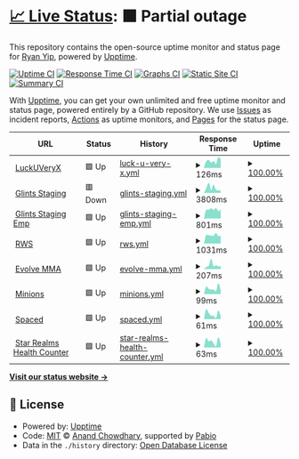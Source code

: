 # [📈 Live Status](https://LuckUVeryX.github.io/luckuveryx-upptime): <!--live status--> **🟧 Partial outage**

This repository contains the open-source uptime monitor and status page for [Ryan Yip](https://LuckUVeryX.github.io/luckuveryx-upptime), powered by [Upptime](https://github.com/upptime/upptime).

[![Uptime CI](https://github.com/LuckUVeryX/luckuveryx-upptime/workflows/Uptime%20CI/badge.svg)](https://github.com/LuckUVeryX/luckuveryx-upptime/actions?query=workflow%3A%22Uptime+CI%22)
[![Response Time CI](https://github.com/LuckUVeryX/luckuveryx-upptime/workflows/Response%20Time%20CI/badge.svg)](https://github.com/LuckUVeryX/luckuveryx-upptime/actions?query=workflow%3A%22Response+Time+CI%22)
[![Graphs CI](https://github.com/LuckUVeryX/luckuveryx-upptime/workflows/Graphs%20CI/badge.svg)](https://github.com/LuckUVeryX/luckuveryx-upptime/actions?query=workflow%3A%22Graphs+CI%22)
[![Static Site CI](https://github.com/LuckUVeryX/luckuveryx-upptime/workflows/Static%20Site%20CI/badge.svg)](https://github.com/LuckUVeryX/luckuveryx-upptime/actions?query=workflow%3A%22Static+Site+CI%22)
[![Summary CI](https://github.com/LuckUVeryX/luckuveryx-upptime/workflows/Summary%20CI/badge.svg)](https://github.com/LuckUVeryX/luckuveryx-upptime/actions?query=workflow%3A%22Summary+CI%22)

With [Upptime](https://upptime.js.org), you can get your own unlimited and free uptime monitor and status page, powered entirely by a GitHub repository. We use [Issues](https://github.com/LuckUVeryX/luckuveryx-upptime/issues) as incident reports, [Actions](https://github.com/LuckUVeryX/luckuveryx-upptime/actions) as uptime monitors, and [Pages](https://LuckUVeryX.github.io/luckuveryx-upptime) for the status page.

<!--start: status pages-->
<!-- This summary is generated by Upptime (https://github.com/upptime/upptime) -->
<!-- Do not edit this manually, your changes will be overwritten -->
<!-- prettier-ignore -->
| URL | Status | History | Response Time | Uptime |
| --- | ------ | ------- | ------------- | ------ |
| <img alt="" src="https://icons.duckduckgo.com/ip3/luckuveryx.github.io.ico" height="13"> [LuckUVeryX](https://luckuveryx.github.io/) | 🟩 Up | [luck-u-very-x.yml](https://github.com/LuckUVeryX/luckuveryx-upptime/commits/HEAD/history/luck-u-very-x.yml) | <details><summary><img alt="Response time graph" src="./graphs/luck-u-very-x/response-time-week.png" height="20"> 126ms</summary><br><a href="https://LuckUVeryX.github.io/luckuveryx-upptime/history/luck-u-very-x"><img alt="Response time 107" src="https://img.shields.io/endpoint?url=https%3A%2F%2Fraw.githubusercontent.com%2FLuckUVeryX%2Fluckuveryx-upptime%2FHEAD%2Fapi%2Fluck-u-very-x%2Fresponse-time.json"></a><br><a href="https://LuckUVeryX.github.io/luckuveryx-upptime/history/luck-u-very-x"><img alt="24-hour response time 156" src="https://img.shields.io/endpoint?url=https%3A%2F%2Fraw.githubusercontent.com%2FLuckUVeryX%2Fluckuveryx-upptime%2FHEAD%2Fapi%2Fluck-u-very-x%2Fresponse-time-day.json"></a><br><a href="https://LuckUVeryX.github.io/luckuveryx-upptime/history/luck-u-very-x"><img alt="7-day response time 126" src="https://img.shields.io/endpoint?url=https%3A%2F%2Fraw.githubusercontent.com%2FLuckUVeryX%2Fluckuveryx-upptime%2FHEAD%2Fapi%2Fluck-u-very-x%2Fresponse-time-week.json"></a><br><a href="https://LuckUVeryX.github.io/luckuveryx-upptime/history/luck-u-very-x"><img alt="30-day response time 126" src="https://img.shields.io/endpoint?url=https%3A%2F%2Fraw.githubusercontent.com%2FLuckUVeryX%2Fluckuveryx-upptime%2FHEAD%2Fapi%2Fluck-u-very-x%2Fresponse-time-month.json"></a><br><a href="https://LuckUVeryX.github.io/luckuveryx-upptime/history/luck-u-very-x"><img alt="1-year response time 107" src="https://img.shields.io/endpoint?url=https%3A%2F%2Fraw.githubusercontent.com%2FLuckUVeryX%2Fluckuveryx-upptime%2FHEAD%2Fapi%2Fluck-u-very-x%2Fresponse-time-year.json"></a></details> | <details><summary><a href="https://LuckUVeryX.github.io/luckuveryx-upptime/history/luck-u-very-x">100.00%</a></summary><a href="https://LuckUVeryX.github.io/luckuveryx-upptime/history/luck-u-very-x"><img alt="All-time uptime 100.00%" src="https://img.shields.io/endpoint?url=https%3A%2F%2Fraw.githubusercontent.com%2FLuckUVeryX%2Fluckuveryx-upptime%2FHEAD%2Fapi%2Fluck-u-very-x%2Fuptime.json"></a><br><a href="https://LuckUVeryX.github.io/luckuveryx-upptime/history/luck-u-very-x"><img alt="24-hour uptime 100.00%" src="https://img.shields.io/endpoint?url=https%3A%2F%2Fraw.githubusercontent.com%2FLuckUVeryX%2Fluckuveryx-upptime%2FHEAD%2Fapi%2Fluck-u-very-x%2Fuptime-day.json"></a><br><a href="https://LuckUVeryX.github.io/luckuveryx-upptime/history/luck-u-very-x"><img alt="7-day uptime 100.00%" src="https://img.shields.io/endpoint?url=https%3A%2F%2Fraw.githubusercontent.com%2FLuckUVeryX%2Fluckuveryx-upptime%2FHEAD%2Fapi%2Fluck-u-very-x%2Fuptime-week.json"></a><br><a href="https://LuckUVeryX.github.io/luckuveryx-upptime/history/luck-u-very-x"><img alt="30-day uptime 100.00%" src="https://img.shields.io/endpoint?url=https%3A%2F%2Fraw.githubusercontent.com%2FLuckUVeryX%2Fluckuveryx-upptime%2FHEAD%2Fapi%2Fluck-u-very-x%2Fuptime-month.json"></a><br><a href="https://LuckUVeryX.github.io/luckuveryx-upptime/history/luck-u-very-x"><img alt="1-year uptime 100.00%" src="https://img.shields.io/endpoint?url=https%3A%2F%2Fraw.githubusercontent.com%2FLuckUVeryX%2Fluckuveryx-upptime%2FHEAD%2Fapi%2Fluck-u-very-x%2Fuptime-year.json"></a></details>
| <img alt="" src="https://icons.duckduckgo.com/ip3/staging.glints.com.ico" height="13"> [Glints Staging](https://staging.glints.com/) | 🟥 Down | [glints-staging.yml](https://github.com/LuckUVeryX/luckuveryx-upptime/commits/HEAD/history/glints-staging.yml) | <details><summary><img alt="Response time graph" src="./graphs/glints-staging/response-time-week.png" height="20"> 3808ms</summary><br><a href="https://LuckUVeryX.github.io/luckuveryx-upptime/history/glints-staging"><img alt="Response time 2673" src="https://img.shields.io/endpoint?url=https%3A%2F%2Fraw.githubusercontent.com%2FLuckUVeryX%2Fluckuveryx-upptime%2FHEAD%2Fapi%2Fglints-staging%2Fresponse-time.json"></a><br><a href="https://LuckUVeryX.github.io/luckuveryx-upptime/history/glints-staging"><img alt="24-hour response time 1842" src="https://img.shields.io/endpoint?url=https%3A%2F%2Fraw.githubusercontent.com%2FLuckUVeryX%2Fluckuveryx-upptime%2FHEAD%2Fapi%2Fglints-staging%2Fresponse-time-day.json"></a><br><a href="https://LuckUVeryX.github.io/luckuveryx-upptime/history/glints-staging"><img alt="7-day response time 3808" src="https://img.shields.io/endpoint?url=https%3A%2F%2Fraw.githubusercontent.com%2FLuckUVeryX%2Fluckuveryx-upptime%2FHEAD%2Fapi%2Fglints-staging%2Fresponse-time-week.json"></a><br><a href="https://LuckUVeryX.github.io/luckuveryx-upptime/history/glints-staging"><img alt="30-day response time 3759" src="https://img.shields.io/endpoint?url=https%3A%2F%2Fraw.githubusercontent.com%2FLuckUVeryX%2Fluckuveryx-upptime%2FHEAD%2Fapi%2Fglints-staging%2Fresponse-time-month.json"></a><br><a href="https://LuckUVeryX.github.io/luckuveryx-upptime/history/glints-staging"><img alt="1-year response time 2673" src="https://img.shields.io/endpoint?url=https%3A%2F%2Fraw.githubusercontent.com%2FLuckUVeryX%2Fluckuveryx-upptime%2FHEAD%2Fapi%2Fglints-staging%2Fresponse-time-year.json"></a></details> | <details><summary><a href="https://LuckUVeryX.github.io/luckuveryx-upptime/history/glints-staging">100.00%</a></summary><a href="https://LuckUVeryX.github.io/luckuveryx-upptime/history/glints-staging"><img alt="All-time uptime 99.96%" src="https://img.shields.io/endpoint?url=https%3A%2F%2Fraw.githubusercontent.com%2FLuckUVeryX%2Fluckuveryx-upptime%2FHEAD%2Fapi%2Fglints-staging%2Fuptime.json"></a><br><a href="https://LuckUVeryX.github.io/luckuveryx-upptime/history/glints-staging"><img alt="24-hour uptime 99.99%" src="https://img.shields.io/endpoint?url=https%3A%2F%2Fraw.githubusercontent.com%2FLuckUVeryX%2Fluckuveryx-upptime%2FHEAD%2Fapi%2Fglints-staging%2Fuptime-day.json"></a><br><a href="https://LuckUVeryX.github.io/luckuveryx-upptime/history/glints-staging"><img alt="7-day uptime 100.00%" src="https://img.shields.io/endpoint?url=https%3A%2F%2Fraw.githubusercontent.com%2FLuckUVeryX%2Fluckuveryx-upptime%2FHEAD%2Fapi%2Fglints-staging%2Fuptime-week.json"></a><br><a href="https://LuckUVeryX.github.io/luckuveryx-upptime/history/glints-staging"><img alt="30-day uptime 99.85%" src="https://img.shields.io/endpoint?url=https%3A%2F%2Fraw.githubusercontent.com%2FLuckUVeryX%2Fluckuveryx-upptime%2FHEAD%2Fapi%2Fglints-staging%2Fuptime-month.json"></a><br><a href="https://LuckUVeryX.github.io/luckuveryx-upptime/history/glints-staging"><img alt="1-year uptime 99.96%" src="https://img.shields.io/endpoint?url=https%3A%2F%2Fraw.githubusercontent.com%2FLuckUVeryX%2Fluckuveryx-upptime%2FHEAD%2Fapi%2Fglints-staging%2Fuptime-year.json"></a></details>
| <img alt="" src="https://icons.duckduckgo.com/ip3/employers.staging.glints.com.ico" height="13"> [Glints Staging Emp](https://employers.staging.glints.com/) | 🟩 Up | [glints-staging-emp.yml](https://github.com/LuckUVeryX/luckuveryx-upptime/commits/HEAD/history/glints-staging-emp.yml) | <details><summary><img alt="Response time graph" src="./graphs/glints-staging-emp/response-time-week.png" height="20"> 801ms</summary><br><a href="https://LuckUVeryX.github.io/luckuveryx-upptime/history/glints-staging-emp"><img alt="Response time 819" src="https://img.shields.io/endpoint?url=https%3A%2F%2Fraw.githubusercontent.com%2FLuckUVeryX%2Fluckuveryx-upptime%2FHEAD%2Fapi%2Fglints-staging-emp%2Fresponse-time.json"></a><br><a href="https://LuckUVeryX.github.io/luckuveryx-upptime/history/glints-staging-emp"><img alt="24-hour response time 814" src="https://img.shields.io/endpoint?url=https%3A%2F%2Fraw.githubusercontent.com%2FLuckUVeryX%2Fluckuveryx-upptime%2FHEAD%2Fapi%2Fglints-staging-emp%2Fresponse-time-day.json"></a><br><a href="https://LuckUVeryX.github.io/luckuveryx-upptime/history/glints-staging-emp"><img alt="7-day response time 801" src="https://img.shields.io/endpoint?url=https%3A%2F%2Fraw.githubusercontent.com%2FLuckUVeryX%2Fluckuveryx-upptime%2FHEAD%2Fapi%2Fglints-staging-emp%2Fresponse-time-week.json"></a><br><a href="https://LuckUVeryX.github.io/luckuveryx-upptime/history/glints-staging-emp"><img alt="30-day response time 831" src="https://img.shields.io/endpoint?url=https%3A%2F%2Fraw.githubusercontent.com%2FLuckUVeryX%2Fluckuveryx-upptime%2FHEAD%2Fapi%2Fglints-staging-emp%2Fresponse-time-month.json"></a><br><a href="https://LuckUVeryX.github.io/luckuveryx-upptime/history/glints-staging-emp"><img alt="1-year response time 819" src="https://img.shields.io/endpoint?url=https%3A%2F%2Fraw.githubusercontent.com%2FLuckUVeryX%2Fluckuveryx-upptime%2FHEAD%2Fapi%2Fglints-staging-emp%2Fresponse-time-year.json"></a></details> | <details><summary><a href="https://LuckUVeryX.github.io/luckuveryx-upptime/history/glints-staging-emp">100.00%</a></summary><a href="https://LuckUVeryX.github.io/luckuveryx-upptime/history/glints-staging-emp"><img alt="All-time uptime 99.99%" src="https://img.shields.io/endpoint?url=https%3A%2F%2Fraw.githubusercontent.com%2FLuckUVeryX%2Fluckuveryx-upptime%2FHEAD%2Fapi%2Fglints-staging-emp%2Fuptime.json"></a><br><a href="https://LuckUVeryX.github.io/luckuveryx-upptime/history/glints-staging-emp"><img alt="24-hour uptime 100.00%" src="https://img.shields.io/endpoint?url=https%3A%2F%2Fraw.githubusercontent.com%2FLuckUVeryX%2Fluckuveryx-upptime%2FHEAD%2Fapi%2Fglints-staging-emp%2Fuptime-day.json"></a><br><a href="https://LuckUVeryX.github.io/luckuveryx-upptime/history/glints-staging-emp"><img alt="7-day uptime 100.00%" src="https://img.shields.io/endpoint?url=https%3A%2F%2Fraw.githubusercontent.com%2FLuckUVeryX%2Fluckuveryx-upptime%2FHEAD%2Fapi%2Fglints-staging-emp%2Fuptime-week.json"></a><br><a href="https://LuckUVeryX.github.io/luckuveryx-upptime/history/glints-staging-emp"><img alt="30-day uptime 100.00%" src="https://img.shields.io/endpoint?url=https%3A%2F%2Fraw.githubusercontent.com%2FLuckUVeryX%2Fluckuveryx-upptime%2FHEAD%2Fapi%2Fglints-staging-emp%2Fuptime-month.json"></a><br><a href="https://LuckUVeryX.github.io/luckuveryx-upptime/history/glints-staging-emp"><img alt="1-year uptime 99.99%" src="https://img.shields.io/endpoint?url=https%3A%2F%2Fraw.githubusercontent.com%2FLuckUVeryX%2Fluckuveryx-upptime%2FHEAD%2Fapi%2Fglints-staging-emp%2Fuptime-year.json"></a></details>
| <img alt="" src="https://icons.duckduckgo.com/ip3/www.rwsentosa.com.ico" height="13"> [RWS](https://www.rwsentosa.com/) | 🟩 Up | [rws.yml](https://github.com/LuckUVeryX/luckuveryx-upptime/commits/HEAD/history/rws.yml) | <details><summary><img alt="Response time graph" src="./graphs/rws/response-time-week.png" height="20"> 1031ms</summary><br><a href="https://LuckUVeryX.github.io/luckuveryx-upptime/history/rws"><img alt="Response time 1368" src="https://img.shields.io/endpoint?url=https%3A%2F%2Fraw.githubusercontent.com%2FLuckUVeryX%2Fluckuveryx-upptime%2FHEAD%2Fapi%2Frws%2Fresponse-time.json"></a><br><a href="https://LuckUVeryX.github.io/luckuveryx-upptime/history/rws"><img alt="24-hour response time 980" src="https://img.shields.io/endpoint?url=https%3A%2F%2Fraw.githubusercontent.com%2FLuckUVeryX%2Fluckuveryx-upptime%2FHEAD%2Fapi%2Frws%2Fresponse-time-day.json"></a><br><a href="https://LuckUVeryX.github.io/luckuveryx-upptime/history/rws"><img alt="7-day response time 1031" src="https://img.shields.io/endpoint?url=https%3A%2F%2Fraw.githubusercontent.com%2FLuckUVeryX%2Fluckuveryx-upptime%2FHEAD%2Fapi%2Frws%2Fresponse-time-week.json"></a><br><a href="https://LuckUVeryX.github.io/luckuveryx-upptime/history/rws"><img alt="30-day response time 1371" src="https://img.shields.io/endpoint?url=https%3A%2F%2Fraw.githubusercontent.com%2FLuckUVeryX%2Fluckuveryx-upptime%2FHEAD%2Fapi%2Frws%2Fresponse-time-month.json"></a><br><a href="https://LuckUVeryX.github.io/luckuveryx-upptime/history/rws"><img alt="1-year response time 1368" src="https://img.shields.io/endpoint?url=https%3A%2F%2Fraw.githubusercontent.com%2FLuckUVeryX%2Fluckuveryx-upptime%2FHEAD%2Fapi%2Frws%2Fresponse-time-year.json"></a></details> | <details><summary><a href="https://LuckUVeryX.github.io/luckuveryx-upptime/history/rws">100.00%</a></summary><a href="https://LuckUVeryX.github.io/luckuveryx-upptime/history/rws"><img alt="All-time uptime 100.00%" src="https://img.shields.io/endpoint?url=https%3A%2F%2Fraw.githubusercontent.com%2FLuckUVeryX%2Fluckuveryx-upptime%2FHEAD%2Fapi%2Frws%2Fuptime.json"></a><br><a href="https://LuckUVeryX.github.io/luckuveryx-upptime/history/rws"><img alt="24-hour uptime 100.00%" src="https://img.shields.io/endpoint?url=https%3A%2F%2Fraw.githubusercontent.com%2FLuckUVeryX%2Fluckuveryx-upptime%2FHEAD%2Fapi%2Frws%2Fuptime-day.json"></a><br><a href="https://LuckUVeryX.github.io/luckuveryx-upptime/history/rws"><img alt="7-day uptime 100.00%" src="https://img.shields.io/endpoint?url=https%3A%2F%2Fraw.githubusercontent.com%2FLuckUVeryX%2Fluckuveryx-upptime%2FHEAD%2Fapi%2Frws%2Fuptime-week.json"></a><br><a href="https://LuckUVeryX.github.io/luckuveryx-upptime/history/rws"><img alt="30-day uptime 100.00%" src="https://img.shields.io/endpoint?url=https%3A%2F%2Fraw.githubusercontent.com%2FLuckUVeryX%2Fluckuveryx-upptime%2FHEAD%2Fapi%2Frws%2Fuptime-month.json"></a><br><a href="https://LuckUVeryX.github.io/luckuveryx-upptime/history/rws"><img alt="1-year uptime 100.00%" src="https://img.shields.io/endpoint?url=https%3A%2F%2Fraw.githubusercontent.com%2FLuckUVeryX%2Fluckuveryx-upptime%2FHEAD%2Fapi%2Frws%2Fuptime-year.json"></a></details>
| <img alt="" src="https://icons.duckduckgo.com/ip3/book.evolve-mma.com.ico" height="13"> [Evolve MMA](https://book.evolve-mma.com/) | 🟩 Up | [evolve-mma.yml](https://github.com/LuckUVeryX/luckuveryx-upptime/commits/HEAD/history/evolve-mma.yml) | <details><summary><img alt="Response time graph" src="./graphs/evolve-mma/response-time-week.png" height="20"> 207ms</summary><br><a href="https://LuckUVeryX.github.io/luckuveryx-upptime/history/evolve-mma"><img alt="Response time 141" src="https://img.shields.io/endpoint?url=https%3A%2F%2Fraw.githubusercontent.com%2FLuckUVeryX%2Fluckuveryx-upptime%2FHEAD%2Fapi%2Fevolve-mma%2Fresponse-time.json"></a><br><a href="https://LuckUVeryX.github.io/luckuveryx-upptime/history/evolve-mma"><img alt="24-hour response time 152" src="https://img.shields.io/endpoint?url=https%3A%2F%2Fraw.githubusercontent.com%2FLuckUVeryX%2Fluckuveryx-upptime%2FHEAD%2Fapi%2Fevolve-mma%2Fresponse-time-day.json"></a><br><a href="https://LuckUVeryX.github.io/luckuveryx-upptime/history/evolve-mma"><img alt="7-day response time 207" src="https://img.shields.io/endpoint?url=https%3A%2F%2Fraw.githubusercontent.com%2FLuckUVeryX%2Fluckuveryx-upptime%2FHEAD%2Fapi%2Fevolve-mma%2Fresponse-time-week.json"></a><br><a href="https://LuckUVeryX.github.io/luckuveryx-upptime/history/evolve-mma"><img alt="30-day response time 160" src="https://img.shields.io/endpoint?url=https%3A%2F%2Fraw.githubusercontent.com%2FLuckUVeryX%2Fluckuveryx-upptime%2FHEAD%2Fapi%2Fevolve-mma%2Fresponse-time-month.json"></a><br><a href="https://LuckUVeryX.github.io/luckuveryx-upptime/history/evolve-mma"><img alt="1-year response time 141" src="https://img.shields.io/endpoint?url=https%3A%2F%2Fraw.githubusercontent.com%2FLuckUVeryX%2Fluckuveryx-upptime%2FHEAD%2Fapi%2Fevolve-mma%2Fresponse-time-year.json"></a></details> | <details><summary><a href="https://LuckUVeryX.github.io/luckuveryx-upptime/history/evolve-mma">100.00%</a></summary><a href="https://LuckUVeryX.github.io/luckuveryx-upptime/history/evolve-mma"><img alt="All-time uptime 100.00%" src="https://img.shields.io/endpoint?url=https%3A%2F%2Fraw.githubusercontent.com%2FLuckUVeryX%2Fluckuveryx-upptime%2FHEAD%2Fapi%2Fevolve-mma%2Fuptime.json"></a><br><a href="https://LuckUVeryX.github.io/luckuveryx-upptime/history/evolve-mma"><img alt="24-hour uptime 100.00%" src="https://img.shields.io/endpoint?url=https%3A%2F%2Fraw.githubusercontent.com%2FLuckUVeryX%2Fluckuveryx-upptime%2FHEAD%2Fapi%2Fevolve-mma%2Fuptime-day.json"></a><br><a href="https://LuckUVeryX.github.io/luckuveryx-upptime/history/evolve-mma"><img alt="7-day uptime 100.00%" src="https://img.shields.io/endpoint?url=https%3A%2F%2Fraw.githubusercontent.com%2FLuckUVeryX%2Fluckuveryx-upptime%2FHEAD%2Fapi%2Fevolve-mma%2Fuptime-week.json"></a><br><a href="https://LuckUVeryX.github.io/luckuveryx-upptime/history/evolve-mma"><img alt="30-day uptime 100.00%" src="https://img.shields.io/endpoint?url=https%3A%2F%2Fraw.githubusercontent.com%2FLuckUVeryX%2Fluckuveryx-upptime%2FHEAD%2Fapi%2Fevolve-mma%2Fuptime-month.json"></a><br><a href="https://LuckUVeryX.github.io/luckuveryx-upptime/history/evolve-mma"><img alt="1-year uptime 100.00%" src="https://img.shields.io/endpoint?url=https%3A%2F%2Fraw.githubusercontent.com%2FLuckUVeryX%2Fluckuveryx-upptime%2FHEAD%2Fapi%2Fevolve-mma%2Fuptime-year.json"></a></details>
| <img alt="" src="https://icons.duckduckgo.com/ip3/luckuveryx.github.io.ico" height="13"> [Minions](https://luckuveryx.github.io/minions/) | 🟩 Up | [minions.yml](https://github.com/LuckUVeryX/luckuveryx-upptime/commits/HEAD/history/minions.yml) | <details><summary><img alt="Response time graph" src="./graphs/minions/response-time-week.png" height="20"> 99ms</summary><br><a href="https://LuckUVeryX.github.io/luckuveryx-upptime/history/minions"><img alt="Response time 84" src="https://img.shields.io/endpoint?url=https%3A%2F%2Fraw.githubusercontent.com%2FLuckUVeryX%2Fluckuveryx-upptime%2FHEAD%2Fapi%2Fminions%2Fresponse-time.json"></a><br><a href="https://LuckUVeryX.github.io/luckuveryx-upptime/history/minions"><img alt="24-hour response time 68" src="https://img.shields.io/endpoint?url=https%3A%2F%2Fraw.githubusercontent.com%2FLuckUVeryX%2Fluckuveryx-upptime%2FHEAD%2Fapi%2Fminions%2Fresponse-time-day.json"></a><br><a href="https://LuckUVeryX.github.io/luckuveryx-upptime/history/minions"><img alt="7-day response time 99" src="https://img.shields.io/endpoint?url=https%3A%2F%2Fraw.githubusercontent.com%2FLuckUVeryX%2Fluckuveryx-upptime%2FHEAD%2Fapi%2Fminions%2Fresponse-time-week.json"></a><br><a href="https://LuckUVeryX.github.io/luckuveryx-upptime/history/minions"><img alt="30-day response time 98" src="https://img.shields.io/endpoint?url=https%3A%2F%2Fraw.githubusercontent.com%2FLuckUVeryX%2Fluckuveryx-upptime%2FHEAD%2Fapi%2Fminions%2Fresponse-time-month.json"></a><br><a href="https://LuckUVeryX.github.io/luckuveryx-upptime/history/minions"><img alt="1-year response time 84" src="https://img.shields.io/endpoint?url=https%3A%2F%2Fraw.githubusercontent.com%2FLuckUVeryX%2Fluckuveryx-upptime%2FHEAD%2Fapi%2Fminions%2Fresponse-time-year.json"></a></details> | <details><summary><a href="https://LuckUVeryX.github.io/luckuveryx-upptime/history/minions">100.00%</a></summary><a href="https://LuckUVeryX.github.io/luckuveryx-upptime/history/minions"><img alt="All-time uptime 100.00%" src="https://img.shields.io/endpoint?url=https%3A%2F%2Fraw.githubusercontent.com%2FLuckUVeryX%2Fluckuveryx-upptime%2FHEAD%2Fapi%2Fminions%2Fuptime.json"></a><br><a href="https://LuckUVeryX.github.io/luckuveryx-upptime/history/minions"><img alt="24-hour uptime 100.00%" src="https://img.shields.io/endpoint?url=https%3A%2F%2Fraw.githubusercontent.com%2FLuckUVeryX%2Fluckuveryx-upptime%2FHEAD%2Fapi%2Fminions%2Fuptime-day.json"></a><br><a href="https://LuckUVeryX.github.io/luckuveryx-upptime/history/minions"><img alt="7-day uptime 100.00%" src="https://img.shields.io/endpoint?url=https%3A%2F%2Fraw.githubusercontent.com%2FLuckUVeryX%2Fluckuveryx-upptime%2FHEAD%2Fapi%2Fminions%2Fuptime-week.json"></a><br><a href="https://LuckUVeryX.github.io/luckuveryx-upptime/history/minions"><img alt="30-day uptime 100.00%" src="https://img.shields.io/endpoint?url=https%3A%2F%2Fraw.githubusercontent.com%2FLuckUVeryX%2Fluckuveryx-upptime%2FHEAD%2Fapi%2Fminions%2Fuptime-month.json"></a><br><a href="https://LuckUVeryX.github.io/luckuveryx-upptime/history/minions"><img alt="1-year uptime 100.00%" src="https://img.shields.io/endpoint?url=https%3A%2F%2Fraw.githubusercontent.com%2FLuckUVeryX%2Fluckuveryx-upptime%2FHEAD%2Fapi%2Fminions%2Fuptime-year.json"></a></details>
| <img alt="" src="https://icons.duckduckgo.com/ip3/luckuveryx.github.io.ico" height="13"> [Spaced](https://luckuveryx.github.io/spaced/) | 🟩 Up | [spaced.yml](https://github.com/LuckUVeryX/luckuveryx-upptime/commits/HEAD/history/spaced.yml) | <details><summary><img alt="Response time graph" src="./graphs/spaced/response-time-week.png" height="20"> 61ms</summary><br><a href="https://LuckUVeryX.github.io/luckuveryx-upptime/history/spaced"><img alt="Response time 51" src="https://img.shields.io/endpoint?url=https%3A%2F%2Fraw.githubusercontent.com%2FLuckUVeryX%2Fluckuveryx-upptime%2FHEAD%2Fapi%2Fspaced%2Fresponse-time.json"></a><br><a href="https://LuckUVeryX.github.io/luckuveryx-upptime/history/spaced"><img alt="24-hour response time 35" src="https://img.shields.io/endpoint?url=https%3A%2F%2Fraw.githubusercontent.com%2FLuckUVeryX%2Fluckuveryx-upptime%2FHEAD%2Fapi%2Fspaced%2Fresponse-time-day.json"></a><br><a href="https://LuckUVeryX.github.io/luckuveryx-upptime/history/spaced"><img alt="7-day response time 61" src="https://img.shields.io/endpoint?url=https%3A%2F%2Fraw.githubusercontent.com%2FLuckUVeryX%2Fluckuveryx-upptime%2FHEAD%2Fapi%2Fspaced%2Fresponse-time-week.json"></a><br><a href="https://LuckUVeryX.github.io/luckuveryx-upptime/history/spaced"><img alt="30-day response time 63" src="https://img.shields.io/endpoint?url=https%3A%2F%2Fraw.githubusercontent.com%2FLuckUVeryX%2Fluckuveryx-upptime%2FHEAD%2Fapi%2Fspaced%2Fresponse-time-month.json"></a><br><a href="https://LuckUVeryX.github.io/luckuveryx-upptime/history/spaced"><img alt="1-year response time 51" src="https://img.shields.io/endpoint?url=https%3A%2F%2Fraw.githubusercontent.com%2FLuckUVeryX%2Fluckuveryx-upptime%2FHEAD%2Fapi%2Fspaced%2Fresponse-time-year.json"></a></details> | <details><summary><a href="https://LuckUVeryX.github.io/luckuveryx-upptime/history/spaced">100.00%</a></summary><a href="https://LuckUVeryX.github.io/luckuveryx-upptime/history/spaced"><img alt="All-time uptime 100.00%" src="https://img.shields.io/endpoint?url=https%3A%2F%2Fraw.githubusercontent.com%2FLuckUVeryX%2Fluckuveryx-upptime%2FHEAD%2Fapi%2Fspaced%2Fuptime.json"></a><br><a href="https://LuckUVeryX.github.io/luckuveryx-upptime/history/spaced"><img alt="24-hour uptime 100.00%" src="https://img.shields.io/endpoint?url=https%3A%2F%2Fraw.githubusercontent.com%2FLuckUVeryX%2Fluckuveryx-upptime%2FHEAD%2Fapi%2Fspaced%2Fuptime-day.json"></a><br><a href="https://LuckUVeryX.github.io/luckuveryx-upptime/history/spaced"><img alt="7-day uptime 100.00%" src="https://img.shields.io/endpoint?url=https%3A%2F%2Fraw.githubusercontent.com%2FLuckUVeryX%2Fluckuveryx-upptime%2FHEAD%2Fapi%2Fspaced%2Fuptime-week.json"></a><br><a href="https://LuckUVeryX.github.io/luckuveryx-upptime/history/spaced"><img alt="30-day uptime 100.00%" src="https://img.shields.io/endpoint?url=https%3A%2F%2Fraw.githubusercontent.com%2FLuckUVeryX%2Fluckuveryx-upptime%2FHEAD%2Fapi%2Fspaced%2Fuptime-month.json"></a><br><a href="https://LuckUVeryX.github.io/luckuveryx-upptime/history/spaced"><img alt="1-year uptime 100.00%" src="https://img.shields.io/endpoint?url=https%3A%2F%2Fraw.githubusercontent.com%2FLuckUVeryX%2Fluckuveryx-upptime%2FHEAD%2Fapi%2Fspaced%2Fuptime-year.json"></a></details>
| <img alt="" src="https://icons.duckduckgo.com/ip3/luckuveryx.github.io.ico" height="13"> [Star Realms Health Counter](https://luckuveryx.github.io/star_realms_health_counter/) | 🟩 Up | [star-realms-health-counter.yml](https://github.com/LuckUVeryX/luckuveryx-upptime/commits/HEAD/history/star-realms-health-counter.yml) | <details><summary><img alt="Response time graph" src="./graphs/star-realms-health-counter/response-time-week.png" height="20"> 63ms</summary><br><a href="https://LuckUVeryX.github.io/luckuveryx-upptime/history/star-realms-health-counter"><img alt="Response time 53" src="https://img.shields.io/endpoint?url=https%3A%2F%2Fraw.githubusercontent.com%2FLuckUVeryX%2Fluckuveryx-upptime%2FHEAD%2Fapi%2Fstar-realms-health-counter%2Fresponse-time.json"></a><br><a href="https://LuckUVeryX.github.io/luckuveryx-upptime/history/star-realms-health-counter"><img alt="24-hour response time 41" src="https://img.shields.io/endpoint?url=https%3A%2F%2Fraw.githubusercontent.com%2FLuckUVeryX%2Fluckuveryx-upptime%2FHEAD%2Fapi%2Fstar-realms-health-counter%2Fresponse-time-day.json"></a><br><a href="https://LuckUVeryX.github.io/luckuveryx-upptime/history/star-realms-health-counter"><img alt="7-day response time 63" src="https://img.shields.io/endpoint?url=https%3A%2F%2Fraw.githubusercontent.com%2FLuckUVeryX%2Fluckuveryx-upptime%2FHEAD%2Fapi%2Fstar-realms-health-counter%2Fresponse-time-week.json"></a><br><a href="https://LuckUVeryX.github.io/luckuveryx-upptime/history/star-realms-health-counter"><img alt="30-day response time 62" src="https://img.shields.io/endpoint?url=https%3A%2F%2Fraw.githubusercontent.com%2FLuckUVeryX%2Fluckuveryx-upptime%2FHEAD%2Fapi%2Fstar-realms-health-counter%2Fresponse-time-month.json"></a><br><a href="https://LuckUVeryX.github.io/luckuveryx-upptime/history/star-realms-health-counter"><img alt="1-year response time 53" src="https://img.shields.io/endpoint?url=https%3A%2F%2Fraw.githubusercontent.com%2FLuckUVeryX%2Fluckuveryx-upptime%2FHEAD%2Fapi%2Fstar-realms-health-counter%2Fresponse-time-year.json"></a></details> | <details><summary><a href="https://LuckUVeryX.github.io/luckuveryx-upptime/history/star-realms-health-counter">100.00%</a></summary><a href="https://LuckUVeryX.github.io/luckuveryx-upptime/history/star-realms-health-counter"><img alt="All-time uptime 100.00%" src="https://img.shields.io/endpoint?url=https%3A%2F%2Fraw.githubusercontent.com%2FLuckUVeryX%2Fluckuveryx-upptime%2FHEAD%2Fapi%2Fstar-realms-health-counter%2Fuptime.json"></a><br><a href="https://LuckUVeryX.github.io/luckuveryx-upptime/history/star-realms-health-counter"><img alt="24-hour uptime 100.00%" src="https://img.shields.io/endpoint?url=https%3A%2F%2Fraw.githubusercontent.com%2FLuckUVeryX%2Fluckuveryx-upptime%2FHEAD%2Fapi%2Fstar-realms-health-counter%2Fuptime-day.json"></a><br><a href="https://LuckUVeryX.github.io/luckuveryx-upptime/history/star-realms-health-counter"><img alt="7-day uptime 100.00%" src="https://img.shields.io/endpoint?url=https%3A%2F%2Fraw.githubusercontent.com%2FLuckUVeryX%2Fluckuveryx-upptime%2FHEAD%2Fapi%2Fstar-realms-health-counter%2Fuptime-week.json"></a><br><a href="https://LuckUVeryX.github.io/luckuveryx-upptime/history/star-realms-health-counter"><img alt="30-day uptime 100.00%" src="https://img.shields.io/endpoint?url=https%3A%2F%2Fraw.githubusercontent.com%2FLuckUVeryX%2Fluckuveryx-upptime%2FHEAD%2Fapi%2Fstar-realms-health-counter%2Fuptime-month.json"></a><br><a href="https://LuckUVeryX.github.io/luckuveryx-upptime/history/star-realms-health-counter"><img alt="1-year uptime 100.00%" src="https://img.shields.io/endpoint?url=https%3A%2F%2Fraw.githubusercontent.com%2FLuckUVeryX%2Fluckuveryx-upptime%2FHEAD%2Fapi%2Fstar-realms-health-counter%2Fuptime-year.json"></a></details>

<!--end: status pages-->

[**Visit our status website →**](https://LuckUVeryX.github.io/luckuveryx-upptime)

## 📄 License

- Powered by: [Upptime](https://github.com/upptime/upptime)
- Code: [MIT](./LICENSE) © [Anand Chowdhary](https://anandchowdhary.com), supported by [Pabio](https://pabio.com)
- Data in the `./history` directory: [Open Database License](https://opendatacommons.org/licenses/odbl/1-0/)
